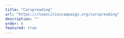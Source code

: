 ```yaml
---
title: "Carspreading"
url: "https://cleancitiescampaign.org/carspreading"
description: ""
order: 6
featured: true
---
```


